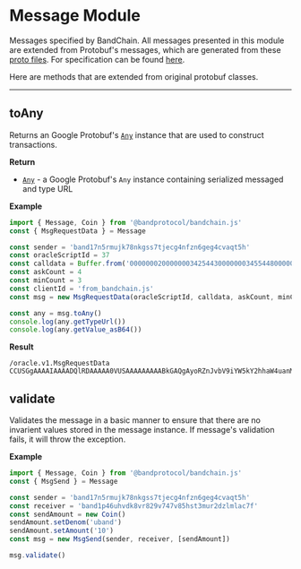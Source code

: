 # Message Module

Messages specified by BandChain. All messages presented in this module are extended from Protobuf's messages, which are generated from these [proto files](https://github.com/bandprotocol/chain/tree/v2.5.4/proto/oracle/v1). For specification can be found [here](https://docs.cosmos.network/v0.45/core/proto-docs.html).

Here are methods that are extended from original protobuf classes.

---

## toAny

Returns an Google Protobuf's [`Any`] instance that are used to construct transactions.

**Return**

- [`Any`] - a Google Protobuf's `Any` instance containing serialized messaged and type URL

**Example**

```js
import { Message, Coin } from '@bandprotocol/bandchain.js'
const { MsgRequestData } = Message

const sender = 'band17n5rmujk78nkgss7tjecg4nfzn6geg4cvaqt5h'
const oracleScriptId = 37
const calldata = Buffer.from('0000000200000003425443000000034554480000000000000064', 'hex')
const askCount = 4
const minCount = 3
const clientId = 'from_bandchain.js'
const msg = new MsgRequestData(oracleScriptId, calldata, askCount, minCount, clientId, sender)

const any = msg.toAny()
console.log(any.getTypeUrl())
console.log(any.getValue_asB64())
```

**Result**

```
/oracle.v1.MsgRequestData
CCUSGgAAAAIAAAADQlRDAAAAA0VUSAAAAAAAAABkGAQgAyoRZnJvbV9iYW5kY2hhaW4uanM40IYDQOCnEkorYmFuZDE3bjVybXVqazc4bmtnc3M3dGplY2c0bmZ6bjZnZWc0Y3ZhcXQ1aA==

```

## validate

Validates the message in a basic manner to ensure that there are no invarient values stored in the message instance. If message's validation fails, it will throw the exception.

**Example**

```js
import { Message, Coin } from '@bandprotocol/bandchain.js'
const { MsgSend } = Message

const sender = 'band17n5rmujk78nkgss7tjecg4nfzn6geg4cvaqt5h'
const receiver = 'band1p46uhvdk8vr829v747v85hst3mur2dzlmlac7f'
const sendAmount = new Coin()
sendAmount.setDenom('uband')
sendAmount.setAmount('10')
const msg = new MsgSend(sender, receiver, [sendAmount])

msg.validate()
```

[`any`]: https://github.com/protocolbuffers/protobuf/blob/master/src/google/protobuf/any.proto
